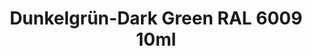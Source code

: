 ---
layout: product
title: "Dunkelgrün-Dark Green RAL 6009 10ml"
price: "330" 
desc: "Acrylic Laquer 10mL"
img_path: "/assets/img/RC050.jpg"
brand: "AK "
available: false
special_offer: false
new: false
soon: false
cat: "020000"
subcat: "020200"
subsubcat: "020201"
sifra: "RC050"
popular: false
---
